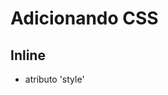 # Adicionando CSS

## Inline

* atributo 'style'

## <style>

* tag hmtml que irá conter o css

## <link>

* arquivo css externo

## @import

* arquivo css externo